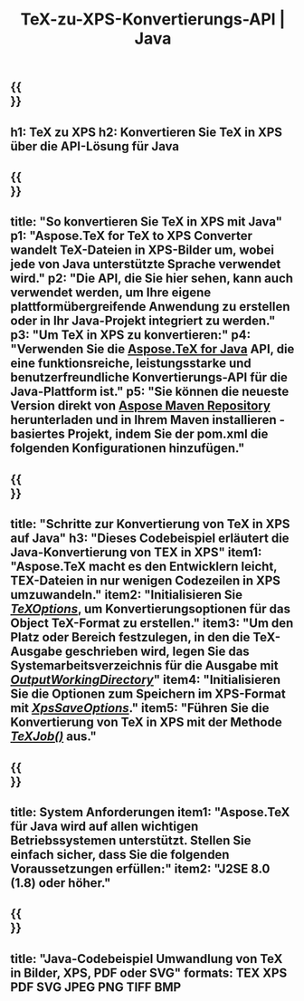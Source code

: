 ﻿---
translation: true
template: /_templates/_conversion-child-java.md
title: TeX-zu-XPS-Konvertierungs-API | Java
description: Konvertierungsfunktion von TeX zu XPS. Integrieren Sie diese lokale Java-Bibliothek in Ihr Projekt oder verwenden Sie plattformübergreifende Anwendungen, um TeX in XPS zu konvertieren.
keywords: tex zu xps api java, tex2xps integrieren
url: /java/conversion/tex-to-xps/
family: tex
platformtag: java
feature: conversion
informat: TEX
outformat: XPS
otherformats: BMP PNG JPEG TIFF PDF SVG
---

{{<section banner>}}
---
h1: TeX zu XPS
h2: Konvertieren Sie TeX in XPS über die API-Lösung für Java
---

{{<section overview>}}
---
title: "So konvertieren Sie TeX in XPS mit Java"
p1: "Aspose.TeX for TeX to XPS Converter wandelt TeX-Dateien in XPS-Bilder um, wobei jede von Java unterstützte Sprache verwendet wird."
p2: "Die API, die Sie hier sehen, kann auch verwendet werden, um Ihre eigene plattformübergreifende Anwendung zu erstellen oder in Ihr Java-Projekt integriert zu werden."
p3: "Um TeX in XPS zu konvertieren:"
p4: "Verwenden Sie die [Aspose.TeX for Java](https://products.aspose.com/tex/java) API, die eine funktionsreiche, leistungsstarke und benutzerfreundliche Konvertierungs-API für die Java-Plattform ist."
p5: "Sie können die neueste Version direkt von [Aspose Maven Repository](https://repository.aspose.com/tex/) herunterladen und in Ihrem Maven installieren -basiertes Projekt, indem Sie der pom.xml die folgenden Konfigurationen hinzufügen."
---

{{<section feature1>}}
---
title: "Schritte zur Konvertierung von TeX in XPS auf Java"
h3: "Dieses Codebeispiel erläutert die Java-Konvertierung von TEX in XPS"
item1: "Aspose.TeX macht es den Entwicklern leicht, TEX-Dateien in nur wenigen Codezeilen in XPS umzuwandeln."
item2: "Initialisieren Sie [*TeXOptions*](https://reference.aspose.com/tex/java/com.aspose.tex/TeXOptions), um Konvertierungsoptionen für das Object TeX-Format zu erstellen."
item3: "Um den Platz oder Bereich festzulegen, in den die TeX-Ausgabe geschrieben wird, legen Sie das Systemarbeitsverzeichnis für die Ausgabe mit [*OutputWorkingDirectory*](https://reference.aspose.com/tex/java/com.aspose.tex/TeXOptions#getOutputWorkingDirectory--)"
item4: "Initialisieren Sie die Optionen zum Speichern im XPS-Format mit [*XpsSaveOptions*](https://reference.aspose.com/tex/java/com.aspose.tex.rendering/XpsSaveOptions)."
item5: "Führen Sie die Konvertierung von TeX in XPS mit der Methode [*TeXJob()*](https://reference.aspose.com/tex/java/com.aspose.tex/TeXJob) aus."
---

{{<section feature2>}}
---
title: System Anforderungen
item1: "Aspose.TeX für Java wird auf allen wichtigen Betriebssystemen unterstützt. Stellen Sie einfach sicher, dass Sie die folgenden Voraussetzungen erfüllen:"
item2: "J2SE 8.0 (1.8) oder höher."
---

{{<section widget>}}
---
title: "Java-Codebeispiel Umwandlung von TeX in Bilder, XPS, PDF oder SVG"
formats: TEX XPS PDF SVG JPEG PNG TIFF BMP
---